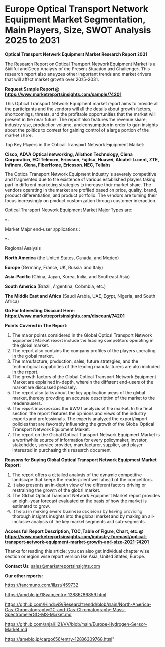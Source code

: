# Europe Optical Transport Network Equipment Market Segmentation, Main Players, Size, SWOT Analysis 2025 to 2031

<strong>Optical Transport Network Equipment Market Research Report 2031</strong>

The Research Report on Optical Transport Network Equipment Market is a Skillful and Deep Analysis of the Present Situation and Challenges. This research report also analyzes other important trends and market drivers that will affect market growth over 2025-2031.

<strong>Request Sample Report @ <a href=https://www.marketreportsinsights.com/sample/74201>https://www.marketreportsinsights.com/sample/74201</a></strong>

This Optical Transport Network Equipment market report aims to provide all the participants and the vendors will all the details about growth factors, shortcomings, threats, and the profitable opportunities that the market will present in the near future. The report also features the revenue share, industry size, production volume, and consumption in order to gain insights about the politics to contest for gaining control of a large portion of the market share.

Top Key Players in the Optical Transport Network Equipment Market:

<strong>Cisco, ADVA Optical networking, Aliathon Technology, Ciena Corporation, ECI Telecom, Ericsson, Fujitsu, Huawei, Alcatel-Lucent, ZTE, Infinera, Ciena, FiberHome, Ericsson, NEC, Tellabs</strong>

The Optical Transport Network Equipment Industry is severely competitive and fragmented due to the existence of various established players taking part in different marketing strategies to increase their market share. The vendors operating in the market are profiled based on price, quality, brand, product differentiation, and product portfolio. The vendors are turning their focus increasingly on product customization through customer interaction.

Optical Transport Network Equipment Market Major Types are:

<strong>• .</strong>

Market Major end-user applications :

<strong>• .</strong>

Regional Analysis

</u><strong><b>North America</b></strong> (the United States, Canada, and Mexico)

<strong><b>Europe </b></strong>(Germany, France, UK, Russia, and Italy)

<strong><b>Asia-Pacific</b></strong> (China, Japan, Korea, India, and Southeast Asia)

<strong><b>South America</b></strong> (Brazil, Argentina, Colombia, etc.)

<strong><b>The Middle East and Africa</b></strong> (Saudi Arabia, UAE, Egypt, Nigeria, and South Africa)

<strong>Go For Interesting Discount Here: <a href=https://www.marketreportsinsights.com/discount/74201>https://www.marketreportsinsights.com/discount/74201</a></strong>

<strong>Points Covered in The Report:</strong>
<ol>
  <li>The major points considered in the Global Optical Transport Network Equipment Market report include the leading competitors operating in the global market.</li>
  <li>The report also contains the company profiles of the players operating in the global market.</li>
  <li>The manufacture, production, sales, future strategies, and the technological capabilities of the leading manufacturers are also included in the report.</li>
  <li>The growth factors of the Global Optical Transport Network Equipment Market are explained in-depth, wherein the different end-users of the market are discussed precisely.</li>
  <li>The report also talks about the key application areas of the global market, thereby providing an accurate description of the market to the readers/users.</li>
  <li>The report incorporates the SWOT analysis of the market. In the final section, the report features the opinions and views of the industry experts and professionals. The experts analyzed the export/import policies that are favorably influencing the growth of the Global Optical Transport Network Equipment Market.</li>
  <li>The report on the Global Optical Transport Network Equipment Market is a worthwhile source of information for every policymaker, investor, stakeholder, service provider, manufacturer, supplier, and player interested in purchasing this research document.</li>
</ol>
<strong>Reasons for Buying Global Optical Transport Network Equipment Market Report:</strong>

<ol>
  <li>The report offers a detailed analysis of the dynamic competitive landscape that keeps the reader/client well ahead of the competitors.</li>
  <li>It also presents an in-depth view of the different factors driving or restraining the growth of the global market.</li>
  <li>The Global Optical Transport Network Equipment Market report provides an eight-year forecast evaluated on the basis of how the market is estimated to grow.</li>
  <li>It helps in making aware business decisions by having providing thorough insights insights into the global market and by making an all-inclusive analysis of the key market segments and sub-segments.</li>
</ol>
<strong>Access full Report Description, TOC, Table of Figure, Chart, etc. @ <a href=https://www.marketreportsinsights.com/industry-forecast/optical-transport-network-equipment-market-growth-and-size-2021-74201>https://www.marketreportsinsights.com/industry-forecast/optical-transport-network-equipment-market-growth-and-size-2021-74201</a></strong>


Thanks for reading this article; you can also get individual chapter wise section or region wise report version like Asia, United States, Europe.

<strong>Contact Us:</strong>
sales@marketreportsinsights.com

<strong>Our other reports:</strong>

<a href=https://tanomuno.com/illust/459732>https://tanomuno.com/illust/459732</a>

<a href=https://ameblo.jp/18yam/entry-12886286859.html>https://ameblo.jp/18yam/entry-12886286859.html</a>

<a href=https://github.com/Hindavi9/Researchtrendd/blob/main/North-America-Gas-ChromatographyGC-and-Gas-Chromatography-Mass-SpectrometerGC-MS-Market.md>https://github.com/Hindavi9/Researchtrendd/blob/main/North-America-Gas-ChromatographyGC-and-Gas-Chromatography-Mass-SpectrometerGC-MS-Market.md</a>

<a href=https://github.com/anjaliiii21/VV/blob/main/Europe-Hydrogen-Sensor-Market.md>https://github.com/anjaliiii21/VV/blob/main/Europe-Hydrogen-Sensor-Market.md</a>

<a href=https://ameblo.jp/cargo656/entry-12886309768.html>https://ameblo.jp/cargo656/entry-12886309768.html</a>"
